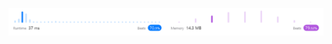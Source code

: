 ![Results of Third Maximum Number.](https://github.com/ccbrantley/LeetCode/blob/main/414-ThirdMaximumNumber/image.png)

